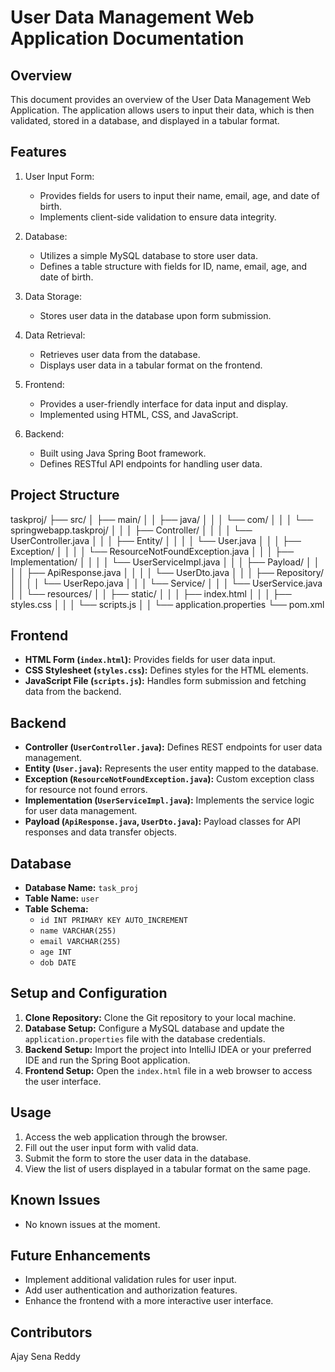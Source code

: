 # User Data Management Web Application Documentation

## Overview
This document provides an overview of the User Data Management Web Application. The application allows users to input their data, which is then validated, stored in a database, and displayed in a tabular format.

## Features
1. User Input Form:
   - Provides fields for users to input their name, email, age, and date of birth.
   - Implements client-side validation to ensure data integrity.

2. Database:
   - Utilizes a simple MySQL database to store user data.
   - Defines a table structure with fields for ID, name, email, age, and date of birth.

3. Data Storage:
   - Stores user data in the database upon form submission.

4. Data Retrieval:
   - Retrieves user data from the database.
   - Displays user data in a tabular format on the frontend.

5. Frontend:
   - Provides a user-friendly interface for data input and display.
   - Implemented using HTML, CSS, and JavaScript.

6. Backend:
   - Built using Java Spring Boot framework.
   - Defines RESTful API endpoints for handling user data.

## Project Structure
taskproj/
├── src/
│   ├── main/
│   │   ├── java/
│   │   │   └── com/
│   │   │       └── springwebapp.taskproj/
│   │   │           ├── Controller/
│   │   │           │   └── UserController.java
│   │   │           ├── Entity/
│   │   │           │   └── User.java
│   │   │           ├── Exception/
│   │   │           │   └── ResourceNotFoundException.java
│   │   │           ├── Implementation/
│   │   │           │   └── UserServiceImpl.java
│   │   │           ├── Payload/
│   │   │           │   ├── ApiResponse.java
│   │   │           │   └── UserDto.java
│   │   │           ├── Repository/
│   │   │           │   └── UserRepo.java
│   │   │           └── Service/
│   │   │               └── UserService.java
│   │   └── resources/
│   │       ├── static/
│   │       │   ├── index.html
│   │       │   ├── styles.css
│   │       │   └── scripts.js
│   │       └── application.properties
└── pom.xml


## Frontend
- **HTML Form (`index.html`):** Provides fields for user data input.
- **CSS Stylesheet (`styles.css`):** Defines styles for the HTML elements.
- **JavaScript File (`scripts.js`):** Handles form submission and fetching data from the backend.

## Backend
- **Controller (`UserController.java`):** Defines REST endpoints for user data management.
- **Entity (`User.java`):** Represents the user entity mapped to the database.
- **Exception (`ResourceNotFoundException.java`):** Custom exception class for resource not found errors.
- **Implementation (`UserServiceImpl.java`):** Implements the service logic for user data management.
- **Payload (`ApiResponse.java`, `UserDto.java`):** Payload classes for API responses and data transfer objects.

## Database
- **Database Name:** `task_proj`
- **Table Name:** `user`
- **Table Schema:**
  - `id INT PRIMARY KEY AUTO_INCREMENT`
  - `name VARCHAR(255)`
  - `email VARCHAR(255)`
  - `age INT`
  - `dob DATE`

## Setup and Configuration
1. **Clone Repository:** Clone the Git repository to your local machine.
2. **Database Setup:** Configure a MySQL database and update the `application.properties` file with the database credentials.
3. **Backend Setup:** Import the project into IntelliJ IDEA or your preferred IDE and run the Spring Boot application.
4. **Frontend Setup:** Open the `index.html` file in a web browser to access the user interface.

## Usage
1. Access the web application through the browser.
2. Fill out the user input form with valid data.
3. Submit the form to store the user data in the database.
4. View the list of users displayed in a tabular format on the same page.

## Known Issues
- No known issues at the moment.

## Future Enhancements
- Implement additional validation rules for user input.
- Add user authentication and authorization features.
- Enhance the frontend with a more interactive user interface.

## Contributors
Ajay Sena Reddy


